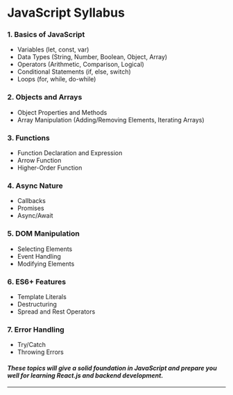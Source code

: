 # JavaScript Syllabus

### 1. Basics of JavaScript
- Variables (let, const, var)
- Data Types (String, Number, Boolean, Object, Array)
- Operators (Arithmetic, Comparison, Logical)
- Conditional Statements (if, else, switch)
- Loops (for, while, do-while)

### 2. Objects and Arrays
- Object Properties and Methods
- Array Manipulation (Adding/Removing Elements, Iterating Arrays)

### 3. Functions
- Function Declaration and Expression
- Arrow Function
- Higher-Order Function

### 4. Async Nature
- Callbacks
- Promises
- Async/Await

### 5. DOM Manipulation
- Selecting Elements
- Event Handling
- Modifying Elements

### 6. ES6+ Features
- Template Literals
- Destructuring
- Spread and Rest Operators

### 7. Error Handling
- Try/Catch
- Throwing Errors

#### *These topics will give a solid foundation in JavaScript and prepare you well for learning React.js and backend development.*

----
